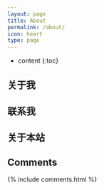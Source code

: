 ```yaml
---
layout: page
title: About
permalink: /about/
icon: heart
type: page
---
```


* content
{:toc}

## 关于我


## 联系我


## 关于本站


## Comments

{% include comments.html %}
